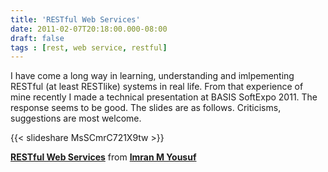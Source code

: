 ```yaml
---
title: 'RESTful Web Services'
date: 2011-02-07T20:18:00.000-08:00
draft: false
tags : [rest, web service, restful]
---
```


I have come a long way in learning, understanding and imlpementing RESTful (at least RESTlike) systems in real life. From that experience of mine recently I made a technical presentation at BASIS SoftExpo 2011. The response seems to be good. The slides are as follows. Criticisms, suggestions are most welcome.

{{< slideshare MsSCmrC721X9tw >}}

**[RESTful Web Services](//www.slideshare.net/imyousuf/restful-web-services-6821331 "RESTful Web Services")** from **[Imran M Yousuf](https://www.slideshare.net/imyousuf)**